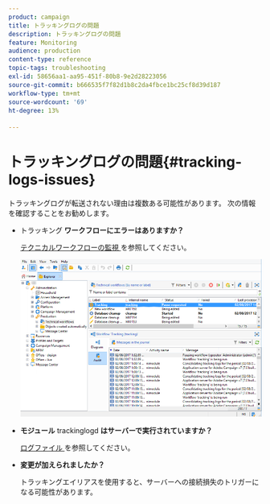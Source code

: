 ```yaml
---
product: campaign
title: トラッキングログの問題
description: トラッキングログの問題
feature: Monitoring
audience: production
content-type: reference
topic-tags: troubleshooting
exl-id: 58656aa1-aa95-451f-80b8-9e2d28223056
source-git-commit: b666535f7f82d1b8c2da4fbce1bc25cf8d39d187
workflow-type: tm+mt
source-wordcount: '69'
ht-degree: 13%

---
```


# トラッキングログの問題{#tracking-logs-issues}



トラッキングログが転送されない理由は複数ある可能性があります。 次の情報を確認することをお勧めします。

* **&#x200B;**&#x200B;トラッキング **ワークフローにエラーはありますか？**

  [ テクニカルワークフローの監視 ](../../workflow/using/monitoring-technical-workflows.md) を参照してください。

  ![](assets/tracking_scheduled_task.png)

* **モジュール** trackinglogd **はサーバーで実行されていますか？**

  [ ログファイル ](../../production/using/log-files.md) を参照してください。

* **変更が加えられましたか？**

  トラッキングエイリアスを使用すると、サーバーへの接続損失のトリガーになる可能性があります。

